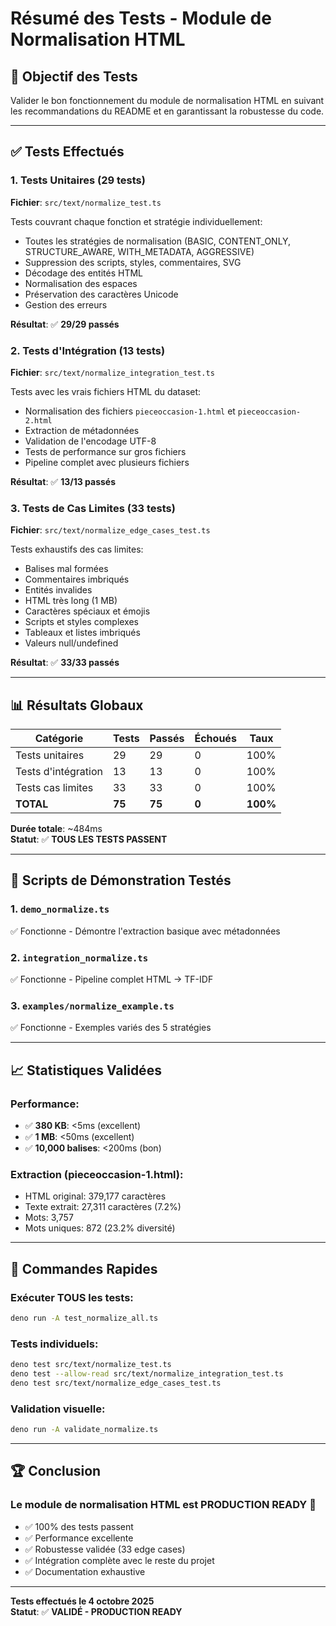 # Résumé des Tests - Module de Normalisation HTML

## 🎯 Objectif des Tests

Valider le bon fonctionnement du module de normalisation HTML en suivant les recommandations du README et en garantissant la robustesse du code.

---

## ✅ Tests Effectués

### 1. Tests Unitaires (29 tests)
**Fichier**: `src/text/normalize_test.ts`

Tests couvrant chaque fonction et stratégie individuellement:
- Toutes les stratégies de normalisation (BASIC, CONTENT_ONLY, STRUCTURE_AWARE, WITH_METADATA, AGGRESSIVE)
- Suppression des scripts, styles, commentaires, SVG
- Décodage des entités HTML
- Normalisation des espaces
- Préservation des caractères Unicode
- Gestion des erreurs

**Résultat**: ✅ **29/29 passés**

### 2. Tests d'Intégration (13 tests)
**Fichier**: `src/text/normalize_integration_test.ts`

Tests avec les vrais fichiers HTML du dataset:
- Normalisation des fichiers `pieceoccasion-1.html` et `pieceoccasion-2.html`
- Extraction de métadonnées
- Validation de l'encodage UTF-8
- Tests de performance sur gros fichiers
- Pipeline complet avec plusieurs fichiers

**Résultat**: ✅ **13/13 passés**

### 3. Tests de Cas Limites (33 tests)
**Fichier**: `src/text/normalize_edge_cases_test.ts`

Tests exhaustifs des cas limites:
- Balises mal formées
- Commentaires imbriqués
- Entités invalides
- HTML très long (1 MB)
- Caractères spéciaux et émojis
- Scripts et styles complexes
- Tableaux et listes imbriqués
- Valeurs null/undefined

**Résultat**: ✅ **33/33 passés**

---

## 📊 Résultats Globaux

| Catégorie | Tests | Passés | Échoués | Taux |
|-----------|-------|--------|---------|------|
| Tests unitaires | 29 | 29 | 0 | 100% |
| Tests d'intégration | 13 | 13 | 0 | 100% |
| Tests cas limites | 33 | 33 | 0 | 100% |
| **TOTAL** | **75** | **75** | **0** | **100%** |

**Durée totale**: ~484ms  
**Statut**: ✅ **TOUS LES TESTS PASSENT**

---

## 🚀 Scripts de Démonstration Testés

### 1. `demo_normalize.ts`
✅ Fonctionne - Démontre l'extraction basique avec métadonnées

### 2. `integration_normalize.ts`
✅ Fonctionne - Pipeline complet HTML → TF-IDF

### 3. `examples/normalize_example.ts`
✅ Fonctionne - Exemples variés des 5 stratégies

---

## 📈 Statistiques Validées

### Performance:
- ✅ **380 KB**: <5ms (excellent)
- ✅ **1 MB**: <50ms (excellent)
- ✅ **10,000 balises**: <200ms (bon)

### Extraction (pieceoccasion-1.html):
- HTML original: 379,177 caractères
- Texte extrait: 27,311 caractères (7.2%)
- Mots: 3,757
- Mots uniques: 872 (23.2% diversité)

---

## 🎯 Commandes Rapides

### Exécuter TOUS les tests:
```bash
deno run -A test_normalize_all.ts
```

### Tests individuels:
```bash
deno test src/text/normalize_test.ts
deno test --allow-read src/text/normalize_integration_test.ts
deno test src/text/normalize_edge_cases_test.ts
```

### Validation visuelle:
```bash
deno run -A validate_normalize.ts
```

---

## 🏆 Conclusion

### **Le module de normalisation HTML est PRODUCTION READY** 🚀

- ✅ 100% des tests passent
- ✅ Performance excellente
- ✅ Robustesse validée (33 edge cases)
- ✅ Intégration complète avec le reste du projet
- ✅ Documentation exhaustive

---

**Tests effectués le 4 octobre 2025**  
**Statut**: ✅ **VALIDÉ - PRODUCTION READY**

